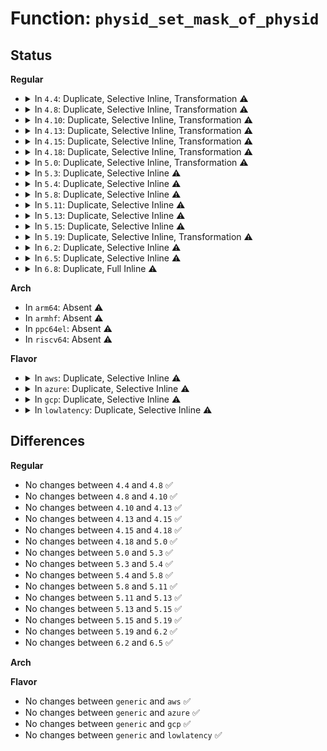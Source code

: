 # Function: <code>physid_set_mask_of_physid</code>

## Status
<b>Regular</b>
<ul>
<li>
<details>
<summary>In <code>4.4</code>: Duplicate, Selective Inline, Transformation ⚠️</summary>

```c
void physid_set_mask_of_physid(int physid, physid_mask_t *map);
```

**Collision:** Static Duplication

**Inline:** Selective

**Transformation:** True

**Instances:**

```
In arch/x86/xen/apic.c (ffffffff81025ad0)
Location: arch/x86/include/asm/mpspec.h:142
Inline: False
```
```
In arch/x86/kernel/smpboot.c (ffffffff8107ce81)
Location: arch/x86/include/asm/mpspec.h:142
Inline: True
Direct callers:
  - arch/x86/kernel/smpboot.c:disable_smp
  - arch/x86/kernel/smpboot.c:disable_smp
```
```
In arch/x86/kernel/apic/apic.c (ffffffff81f71c92)
Location: arch/x86/include/asm/mpspec.h:142
Inline: True
Inline callers:
  - arch/x86/kernel/apic/apic.c:apic_bsp_setup
```
```
In arch/x86/kernel/apic/apic_noop.c (ffffffff810549b0)
Location: arch/x86/include/asm/mpspec.h:142
Inline: False
```
**Symbols:**

```
ffffffff81025ad0-ffffffff81025b0c: physid_set_mask_of_physid (STB_LOCAL)
ffffffff8107ce81-ffffffff8107cea6: physid_set_mask_of_physid.constprop.9 (STB_LOCAL)
ffffffff810549b0-ffffffff810549ec: physid_set_mask_of_physid (STB_LOCAL)
```
</details>
</li>
<li>
<details>
<summary>In <code>4.8</code>: Duplicate, Selective Inline, Transformation ⚠️</summary>

```c
void physid_set_mask_of_physid(int physid, physid_mask_t *map);
```

**Collision:** Static Duplication

**Inline:** Selective

**Transformation:** True

**Instances:**

```
In arch/x86/xen/apic.c (ffffffff81024ed0)
Location: arch/x86/include/asm/mpspec.h:142
Inline: False
```
```
In arch/x86/kernel/smpboot.c (ffffffff8107e95d)
Location: arch/x86/include/asm/mpspec.h:142
Inline: True
Direct callers:
  - arch/x86/kernel/smpboot.c:disable_smp
  - arch/x86/kernel/smpboot.c:disable_smp
```
```
In arch/x86/kernel/apic/apic.c (ffffffff81f9a47e)
Location: arch/x86/include/asm/mpspec.h:142
Inline: True
Inline callers:
  - arch/x86/kernel/apic/apic.c:apic_bsp_setup
```
```
In arch/x86/kernel/apic/apic_noop.c (ffffffff81054b30)
Location: arch/x86/include/asm/mpspec.h:142
Inline: False
```
**Symbols:**

```
ffffffff81024ed0-ffffffff81024f0c: physid_set_mask_of_physid (STB_LOCAL)
ffffffff8107e95d-ffffffff8107e982: physid_set_mask_of_physid.constprop.9 (STB_LOCAL)
ffffffff81054b30-ffffffff81054b6c: physid_set_mask_of_physid (STB_LOCAL)
```
</details>
</li>
<li>
<details>
<summary>In <code>4.10</code>: Duplicate, Selective Inline, Transformation ⚠️</summary>

```c
void physid_set_mask_of_physid(int physid, physid_mask_t *map);
```

**Collision:** Static Duplication

**Inline:** Selective

**Transformation:** True

**Instances:**

```
In arch/x86/xen/apic.c (ffffffff81025620)
Location: arch/x86/include/asm/mpspec.h:143
Inline: False
```
```
In arch/x86/kernel/smpboot.c (ffffffff81082ff4)
Location: arch/x86/include/asm/mpspec.h:143
Inline: True
Direct callers:
  - arch/x86/kernel/smpboot.c:disable_smp
  - arch/x86/kernel/smpboot.c:disable_smp
```
```
In arch/x86/kernel/apic/apic.c (ffffffff81fd5945)
Location: arch/x86/include/asm/mpspec.h:143
Inline: True
Inline callers:
  - arch/x86/kernel/apic/apic.c:apic_bsp_setup
```
```
In arch/x86/kernel/apic/apic_noop.c (ffffffff81057910)
Location: arch/x86/include/asm/mpspec.h:143
Inline: False
```
**Symbols:**

```
ffffffff81025620-ffffffff8102565c: physid_set_mask_of_physid (STB_LOCAL)
ffffffff81082ff4-ffffffff81083019: physid_set_mask_of_physid.constprop.7 (STB_LOCAL)
ffffffff81057910-ffffffff8105794c: physid_set_mask_of_physid (STB_LOCAL)
```
</details>
</li>
<li>
<details>
<summary>In <code>4.13</code>: Duplicate, Selective Inline, Transformation ⚠️</summary>

```c
void physid_set_mask_of_physid(int physid, physid_mask_t *map);
```

**Collision:** Static Duplication

**Inline:** Selective

**Transformation:** True

**Instances:**

```
In arch/x86/xen/apic.c (ffffffff8101c0a0)
Location: arch/x86/include/asm/mpspec.h:143
Inline: False
```
```
In arch/x86/kernel/smpboot.c (ffffffff81054bdc)
Location: arch/x86/include/asm/mpspec.h:143
Inline: True
Direct callers:
  - arch/x86/kernel/smpboot.c:disable_smp
  - arch/x86/kernel/smpboot.c:disable_smp
```
```
In arch/x86/kernel/apic/apic.c (ffffffff820b668b)
Location: arch/x86/include/asm/mpspec.h:143
Inline: True
Inline callers:
  - arch/x86/kernel/apic/apic.c:apic_bsp_setup
```
```
In arch/x86/kernel/apic/apic_noop.c (ffffffff81057190)
Location: arch/x86/include/asm/mpspec.h:143
Inline: False
```
**Symbols:**

```
ffffffff8101c0a0-ffffffff8101c0dc: physid_set_mask_of_physid (STB_LOCAL)
ffffffff81054bdc-ffffffff81054c01: physid_set_mask_of_physid.constprop.7 (STB_LOCAL)
ffffffff81057190-ffffffff810571cc: physid_set_mask_of_physid (STB_LOCAL)
```
</details>
</li>
<li>
<details>
<summary>In <code>4.15</code>: Duplicate, Selective Inline, Transformation ⚠️</summary>

```c
void physid_set_mask_of_physid(int physid, physid_mask_t *map);
```

**Collision:** Static Duplication

**Inline:** Selective

**Transformation:** True

**Instances:**

```
In arch/x86/xen/apic.c (ffffffff8101cd20)
Location: arch/x86/include/asm/mpspec.h:143
Inline: False
```
```
In arch/x86/kernel/smpboot.c (ffffffff810589a8)
Location: arch/x86/include/asm/mpspec.h:143
Inline: True
Direct callers:
  - arch/x86/kernel/smpboot.c:disable_smp
  - arch/x86/kernel/smpboot.c:disable_smp
```
```
In arch/x86/kernel/apic/apic.c (ffffffff826bceba)
Location: arch/x86/include/asm/mpspec.h:143
Inline: True
Inline callers:
  - arch/x86/kernel/apic/apic.c:apic_bsp_setup
```
```
In arch/x86/kernel/apic/apic_noop.c (ffffffff8105ae20)
Location: arch/x86/include/asm/mpspec.h:143
Inline: False
```
**Symbols:**

```
ffffffff8101cd20-ffffffff8101cd5c: physid_set_mask_of_physid (STB_LOCAL)
ffffffff810589a8-ffffffff810589cd: physid_set_mask_of_physid.constprop.6 (STB_LOCAL)
ffffffff8105ae20-ffffffff8105ae5c: physid_set_mask_of_physid (STB_LOCAL)
```
</details>
</li>
<li>
<details>
<summary>In <code>4.18</code>: Duplicate, Selective Inline, Transformation ⚠️</summary>

```c
void physid_set_mask_of_physid(int physid, physid_mask_t *map);
```

**Collision:** Static Duplication

**Inline:** Selective

**Transformation:** True

**Instances:**

```
In arch/x86/xen/apic.c (ffffffff8101d730)
Location: arch/x86/include/asm/mpspec.h:143
Inline: False
```
```
In arch/x86/kernel/smpboot.c (ffffffff8105b629)
Location: arch/x86/include/asm/mpspec.h:143
Inline: True
Direct callers:
  - arch/x86/kernel/smpboot.c:disable_smp
  - arch/x86/kernel/smpboot.c:disable_smp
```
```
In arch/x86/kernel/apic/apic.c (ffffffff826e6c71)
Location: arch/x86/include/asm/mpspec.h:143
Inline: True
Inline callers:
  - arch/x86/kernel/apic/apic.c:apic_bsp_setup
```
```
In arch/x86/kernel/apic/apic_noop.c (ffffffff8105de20)
Location: arch/x86/include/asm/mpspec.h:143
Inline: False
```
**Symbols:**

```
ffffffff8101d730-ffffffff8101d76c: physid_set_mask_of_physid (STB_LOCAL)
ffffffff8105b629-ffffffff8105b64e: physid_set_mask_of_physid.constprop.6 (STB_LOCAL)
ffffffff8105de20-ffffffff8105de5c: physid_set_mask_of_physid (STB_LOCAL)
```
</details>
</li>
<li>
<details>
<summary>In <code>5.0</code>: Duplicate, Selective Inline, Transformation ⚠️</summary>

```c
void physid_set_mask_of_physid(int physid, physid_mask_t *map);
```

**Collision:** Static Duplication

**Inline:** Selective

**Transformation:** True

**Instances:**

```
In arch/x86/xen/apic.c (ffffffff8101cfc0)
Location: arch/x86/include/asm/mpspec.h:143
Inline: False
```
```
In arch/x86/kernel/smpboot.c (ffffffff810612b3)
Location: arch/x86/include/asm/mpspec.h:143
Inline: True
Direct callers:
  - arch/x86/kernel/smpboot.c:disable_smp
  - arch/x86/kernel/smpboot.c:disable_smp
```
```
In arch/x86/kernel/apic/apic.c (ffffffff8289d7ba)
Location: arch/x86/include/asm/mpspec.h:143
Inline: True
Inline callers:
  - arch/x86/kernel/apic/apic.c:apic_bsp_setup
```
```
In arch/x86/kernel/apic/apic_noop.c (ffffffff81063ab0)
Location: arch/x86/include/asm/mpspec.h:143
Inline: False
```
**Symbols:**

```
ffffffff8101cfc0-ffffffff8101cffc: physid_set_mask_of_physid (STB_LOCAL)
ffffffff810612b3-ffffffff810612d8: physid_set_mask_of_physid.constprop.8 (STB_LOCAL)
ffffffff81063ab0-ffffffff81063aec: physid_set_mask_of_physid (STB_LOCAL)
```
</details>
</li>
<li>
<details>
<summary>In <code>5.3</code>: Duplicate, Selective Inline ⚠️</summary>

```c
void physid_set_mask_of_physid(int physid, physid_mask_t *map);
```

**Collision:** Static Duplication

**Inline:** Selective

**Transformation:** False

**Instances:**

```
In arch/x86/xen/apic.c (ffffffff8101ead0)
Location: arch/x86/include/asm/mpspec.h:143
Inline: False
```
```
In arch/x86/kernel/smpboot.c (ffffffff828b2bd8)
Location: arch/x86/include/asm/mpspec.h:143
Inline: True
Inline callers:
  - arch/x86/kernel/smpboot.c:disable_smp
  - arch/x86/kernel/smpboot.c:disable_smp
```
```
In arch/x86/kernel/apic/apic.c (ffffffff828b535e)
Location: arch/x86/include/asm/mpspec.h:143
Inline: True
Inline callers:
  - arch/x86/kernel/apic/apic.c:apic_intr_mode_init
```
```
In arch/x86/kernel/apic/apic_noop.c (ffffffff810671b0)
Location: arch/x86/include/asm/mpspec.h:143
Inline: False
```
**Symbols:**

```
ffffffff8101ead0-ffffffff8101eb07: physid_set_mask_of_physid (STB_LOCAL)
ffffffff810671b0-ffffffff810671e7: physid_set_mask_of_physid (STB_LOCAL)
```
</details>
</li>
<li>
<details>
<summary>In <code>5.4</code>: Duplicate, Selective Inline ⚠️</summary>

```c
void physid_set_mask_of_physid(int physid, physid_mask_t *map);
```

**Collision:** Static Duplication

**Inline:** Selective

**Transformation:** False

**Instances:**

```
In arch/x86/xen/apic.c (ffffffff8101f470)
Location: arch/x86/include/asm/mpspec.h:143
Inline: False
```
```
In arch/x86/kernel/smpboot.c (ffffffff828b602b)
Location: arch/x86/include/asm/mpspec.h:143
Inline: True
Inline callers:
  - arch/x86/kernel/smpboot.c:disable_smp
  - arch/x86/kernel/smpboot.c:disable_smp
```
```
In arch/x86/kernel/apic/apic.c (ffffffff828b8899)
Location: arch/x86/include/asm/mpspec.h:143
Inline: True
Inline callers:
  - arch/x86/kernel/apic/apic.c:apic_intr_mode_init
```
```
In arch/x86/kernel/apic/apic_noop.c (ffffffff81067820)
Location: arch/x86/include/asm/mpspec.h:143
Inline: False
```
**Symbols:**

```
ffffffff8101f470-ffffffff8101f4a7: physid_set_mask_of_physid (STB_LOCAL)
ffffffff81067820-ffffffff81067857: physid_set_mask_of_physid (STB_LOCAL)
```
</details>
</li>
<li>
<details>
<summary>In <code>5.8</code>: Duplicate, Selective Inline ⚠️</summary>

```c
void physid_set_mask_of_physid(int physid, physid_mask_t *map);
```

**Collision:** Static Duplication

**Inline:** Selective

**Transformation:** False

**Instances:**

```
In arch/x86/xen/apic.c (ffffffff81021a30)
Location: arch/x86/include/asm/mpspec.h:143
Inline: False
```
```
In arch/x86/kernel/smpboot.c (ffffffff82cdb23a)
Location: arch/x86/include/asm/mpspec.h:143
Inline: True
Inline callers:
  - arch/x86/kernel/smpboot.c:disable_smp
  - arch/x86/kernel/smpboot.c:disable_smp
```
```
In arch/x86/kernel/apic/apic.c (ffffffff82cdd926)
Location: arch/x86/include/asm/mpspec.h:143
Inline: True
Inline callers:
  - arch/x86/kernel/apic/apic.c:apic_intr_mode_init
```
```
In arch/x86/kernel/apic/apic_noop.c (ffffffff8106e530)
Location: arch/x86/include/asm/mpspec.h:143
Inline: False
```
**Symbols:**

```
ffffffff81021a30-ffffffff81021a67: physid_set_mask_of_physid (STB_LOCAL)
ffffffff8106e530-ffffffff8106e567: physid_set_mask_of_physid (STB_LOCAL)
```
</details>
</li>
<li>
<details>
<summary>In <code>5.11</code>: Duplicate, Selective Inline ⚠️</summary>

```c
void physid_set_mask_of_physid(int physid, physid_mask_t *map);
```

**Collision:** Static Duplication

**Inline:** Selective

**Transformation:** False

**Instances:**

```
In arch/x86/xen/apic.c (ffffffff81022110)
Location: arch/x86/include/asm/mpspec.h:133
Inline: False
```
```
In arch/x86/kernel/smpboot.c (ffffffff82fc768e)
Location: arch/x86/include/asm/mpspec.h:133
Inline: True
Inline callers:
  - arch/x86/kernel/smpboot.c:disable_smp
  - arch/x86/kernel/smpboot.c:disable_smp
```
```
In arch/x86/kernel/apic/apic.c (ffffffff82fc9cdf)
Location: arch/x86/include/asm/mpspec.h:133
Inline: True
Inline callers:
  - arch/x86/kernel/apic/apic.c:apic_intr_mode_init
```
```
In arch/x86/kernel/apic/apic_noop.c (ffffffff8106f9b0)
Location: arch/x86/include/asm/mpspec.h:133
Inline: False
```
**Symbols:**

```
ffffffff81022110-ffffffff81022147: physid_set_mask_of_physid (STB_LOCAL)
ffffffff8106f9b0-ffffffff8106f9e7: physid_set_mask_of_physid (STB_LOCAL)
```
</details>
</li>
<li>
<details>
<summary>In <code>5.13</code>: Duplicate, Selective Inline ⚠️</summary>

```c
void physid_set_mask_of_physid(int physid, physid_mask_t *map);
```

**Collision:** Static Duplication

**Inline:** Selective

**Transformation:** False

**Instances:**

```
In arch/x86/xen/apic.c (ffffffff810244a0)
Location: arch/x86/include/asm/mpspec.h:133
Inline: False
```
```
In arch/x86/kernel/smpboot.c (ffffffff831d1eac)
Location: arch/x86/include/asm/mpspec.h:133
Inline: True
Inline callers:
  - arch/x86/kernel/smpboot.c:disable_smp
  - arch/x86/kernel/smpboot.c:disable_smp
```
```
In arch/x86/kernel/apic/apic.c (ffffffff831d45f3)
Location: arch/x86/include/asm/mpspec.h:133
Inline: True
Inline callers:
  - arch/x86/kernel/apic/apic.c:apic_intr_mode_init
```
```
In arch/x86/kernel/apic/apic_noop.c (ffffffff810704e0)
Location: arch/x86/include/asm/mpspec.h:133
Inline: False
```
**Symbols:**

```
ffffffff810244a0-ffffffff810244d7: physid_set_mask_of_physid (STB_LOCAL)
ffffffff810704e0-ffffffff81070517: physid_set_mask_of_physid (STB_LOCAL)
```
</details>
</li>
<li>
<details>
<summary>In <code>5.15</code>: Duplicate, Selective Inline ⚠️</summary>

```c
void physid_set_mask_of_physid(int physid, physid_mask_t *map);
```

**Collision:** Static Duplication

**Inline:** Selective

**Transformation:** False

**Instances:**

```
In arch/x86/xen/apic.c (ffffffff81028880)
Location: arch/x86/include/asm/mpspec.h:133
Inline: False
```
```
In arch/x86/kernel/smpboot.c (ffffffff832b4630)
Location: arch/x86/include/asm/mpspec.h:133
Inline: True
Inline callers:
  - arch/x86/kernel/smpboot.c:disable_smp
  - arch/x86/kernel/smpboot.c:disable_smp
```
```
In arch/x86/kernel/apic/apic.c (ffffffff832b717f)
Location: arch/x86/include/asm/mpspec.h:133
Inline: True
Inline callers:
  - arch/x86/kernel/apic/apic.c:apic_intr_mode_init
```
```
In arch/x86/kernel/apic/apic_noop.c (ffffffff8107c080)
Location: arch/x86/include/asm/mpspec.h:133
Inline: False
```
**Symbols:**

```
ffffffff81028880-ffffffff810288b7: physid_set_mask_of_physid (STB_LOCAL)
ffffffff8107c080-ffffffff8107c0b7: physid_set_mask_of_physid (STB_LOCAL)
```
</details>
</li>
<li>
<details>
<summary>In <code>5.19</code>: Duplicate, Selective Inline, Transformation ⚠️</summary>

```c
void physid_set_mask_of_physid(int physid, physid_mask_t *map);
```

**Collision:** Static Duplication

**Inline:** Selective

**Transformation:** True

**Instances:**

```
In arch/x86/xen/apic.c (ffffffff8102d050)
Location: arch/x86/include/asm/mpspec.h:133
Inline: False
```
```
In arch/x86/kernel/smpboot.c (ffffffff81e4c84c)
Location: arch/x86/include/asm/mpspec.h:133
Inline: True
Direct callers:
  - arch/x86/kernel/smpboot.c:disable_smp
  - arch/x86/kernel/smpboot.c:disable_smp
```
```
In arch/x86/kernel/apic/apic.c (ffffffff83468ce5)
Location: arch/x86/include/asm/mpspec.h:133
Inline: True
Inline callers:
  - arch/x86/kernel/apic/apic.c:apic_intr_mode_init
```
```
In arch/x86/kernel/apic/apic_noop.c (ffffffff8108b380)
Location: arch/x86/include/asm/mpspec.h:133
Inline: False
```
**Symbols:**

```
ffffffff8102d050-ffffffff8102d095: physid_set_mask_of_physid (STB_LOCAL)
ffffffff81e4c84c-ffffffff81e4c876: physid_set_mask_of_physid.constprop.0 (STB_LOCAL)
ffffffff8108b380-ffffffff8108b3c5: physid_set_mask_of_physid (STB_LOCAL)
```
</details>
</li>
<li>
<details>
<summary>In <code>6.2</code>: Duplicate, Selective Inline ⚠️</summary>

```c
void physid_set_mask_of_physid(int physid, physid_mask_t *map);
```

**Collision:** Static Duplication

**Inline:** Selective

**Transformation:** False

**Instances:**

```
In arch/x86/xen/apic.c (ffffffff81034390)
Location: arch/x86/include/asm/mpspec.h:133
Inline: False
```
```
In arch/x86/kernel/smpboot.c (ffffffff83e897b0)
Location: arch/x86/include/asm/mpspec.h:133
Inline: True
Inline callers:
  - arch/x86/kernel/smpboot.c:disable_smp
  - arch/x86/kernel/smpboot.c:disable_smp
```
```
In arch/x86/kernel/apic/apic.c (ffffffff83e8d5c1)
Location: arch/x86/include/asm/mpspec.h:133
Inline: True
Inline callers:
  - arch/x86/kernel/apic/apic.c:apic_intr_mode_init
```
```
In arch/x86/kernel/apic/apic_noop.c (ffffffff8109f6d0)
Location: arch/x86/include/asm/mpspec.h:133
Inline: False
```
**Symbols:**

```
ffffffff81034390-ffffffff810343d5: physid_set_mask_of_physid (STB_LOCAL)
ffffffff8109f6d0-ffffffff8109f715: physid_set_mask_of_physid (STB_LOCAL)
```
</details>
</li>
<li>
<details>
<summary>In <code>6.5</code>: Duplicate, Selective Inline ⚠️</summary>

```c
void physid_set_mask_of_physid(int physid, physid_mask_t *map);
```

**Collision:** Static Duplication

**Inline:** Selective

**Transformation:** False

**Instances:**

```
In arch/x86/xen/apic.c (ffffffff81034320)
Location: arch/x86/include/asm/mpspec.h:133
Inline: False
```
```
In arch/x86/kernel/smpboot.c (ffffffff836ace70)
Location: arch/x86/include/asm/mpspec.h:133
Inline: True
Inline callers:
  - arch/x86/kernel/smpboot.c:disable_smp
  - arch/x86/kernel/smpboot.c:disable_smp
```
```
In arch/x86/kernel/apic/apic.c (ffffffff836b0e2f)
Location: arch/x86/include/asm/mpspec.h:133
Inline: True
Inline callers:
  - arch/x86/kernel/apic/apic.c:apic_intr_mode_init
```
```
In arch/x86/kernel/apic/apic_noop.c (ffffffff810a2660)
Location: arch/x86/include/asm/mpspec.h:133
Inline: False
```
**Symbols:**

```
ffffffff81034320-ffffffff81034365: physid_set_mask_of_physid (STB_LOCAL)
ffffffff810a2660-ffffffff810a26a5: physid_set_mask_of_physid (STB_LOCAL)
```
</details>
</li>
<li>
<details>
<summary>In <code>6.8</code>: Duplicate, Full Inline ⚠️</summary>

**Collision:** Static Duplication

**Inline:** Full

**Transformation:** False

**Instances:**

```
In arch/x86/kernel/smpboot.c (ffffffff838dd3a0)
Location: arch/x86/include/asm/mpspec.h:104
Inline: True
Inline callers:
  - arch/x86/kernel/smpboot.c:disable_smp
  - arch/x86/kernel/smpboot.c:disable_smp
```
```
In arch/x86/kernel/apic/apic.c (ffffffff838e1517)
Location: arch/x86/include/asm/mpspec.h:104
Inline: True
Inline callers:
  - arch/x86/kernel/apic/apic.c:apic_intr_mode_init
```
</details>
</li>
</ul>
<b>Arch</b>
<ul>
<li>
In <code>arm64</code>: Absent ⚠️
</li>
<li>
In <code>armhf</code>: Absent ⚠️
</li>
<li>
In <code>ppc64el</code>: Absent ⚠️
</li>
<li>
In <code>riscv64</code>: Absent ⚠️
</li>
</ul>
<b>Flavor</b>
<ul>
<li>
<details>
<summary>In <code>aws</code>: Duplicate, Selective Inline ⚠️</summary>

```c
void physid_set_mask_of_physid(int physid, physid_mask_t *map);
```

**Collision:** Static Duplication

**Inline:** Selective

**Transformation:** False

**Instances:**

```
In arch/x86/xen/apic.c (ffffffff8101f5d0)
Location: arch/x86/include/asm/mpspec.h:143
Inline: False
```
```
In arch/x86/kernel/smpboot.c (ffffffff828a4037)
Location: arch/x86/include/asm/mpspec.h:143
Inline: True
Inline callers:
  - arch/x86/kernel/smpboot.c:disable_smp
  - arch/x86/kernel/smpboot.c:disable_smp
```
```
In arch/x86/kernel/apic/apic.c (ffffffff828a68a0)
Location: arch/x86/include/asm/mpspec.h:143
Inline: True
Inline callers:
  - arch/x86/kernel/apic/apic.c:apic_intr_mode_init
```
```
In arch/x86/kernel/apic/apic_noop.c (ffffffff81067310)
Location: arch/x86/include/asm/mpspec.h:143
Inline: False
```
**Symbols:**

```
ffffffff8101f5d0-ffffffff8101f607: physid_set_mask_of_physid (STB_LOCAL)
ffffffff81067310-ffffffff81067347: physid_set_mask_of_physid (STB_LOCAL)
```
</details>
</li>
<li>
<details>
<summary>In <code>azure</code>: Duplicate, Selective Inline ⚠️</summary>

```c
void physid_set_mask_of_physid(int physid, physid_mask_t *map);
```

**Collision:** Static Duplication

**Inline:** Selective

**Transformation:** False

**Instances:**

```
In arch/x86/kernel/smpboot.c (ffffffff8289c179)
Location: arch/x86/include/asm/mpspec.h:143
Inline: True
Inline callers:
  - arch/x86/kernel/smpboot.c:disable_smp
  - arch/x86/kernel/smpboot.c:disable_smp
```
```
In arch/x86/kernel/apic/apic.c (ffffffff8289e9c0)
Location: arch/x86/include/asm/mpspec.h:143
Inline: True
Inline callers:
  - arch/x86/kernel/apic/apic.c:apic_intr_mode_init
```
```
In arch/x86/kernel/apic/apic_noop.c (ffffffff810576d0)
Location: arch/x86/include/asm/mpspec.h:143
Inline: False
```
**Symbols:**

```
ffffffff810576d0-ffffffff81057707: physid_set_mask_of_physid (STB_LOCAL)
```
</details>
</li>
<li>
<details>
<summary>In <code>gcp</code>: Duplicate, Selective Inline ⚠️</summary>

```c
void physid_set_mask_of_physid(int physid, physid_mask_t *map);
```

**Collision:** Static Duplication

**Inline:** Selective

**Transformation:** False

**Instances:**

```
In arch/x86/xen/apic.c (ffffffff8101f430)
Location: arch/x86/include/asm/mpspec.h:143
Inline: False
```
```
In arch/x86/kernel/smpboot.c (ffffffff828b6f47)
Location: arch/x86/include/asm/mpspec.h:143
Inline: True
Inline callers:
  - arch/x86/kernel/smpboot.c:disable_smp
  - arch/x86/kernel/smpboot.c:disable_smp
```
```
In arch/x86/kernel/apic/apic.c (ffffffff828b97b0)
Location: arch/x86/include/asm/mpspec.h:143
Inline: True
Inline callers:
  - arch/x86/kernel/apic/apic.c:apic_intr_mode_init
```
```
In arch/x86/kernel/apic/apic_noop.c (ffffffff810677c0)
Location: arch/x86/include/asm/mpspec.h:143
Inline: False
```
**Symbols:**

```
ffffffff8101f430-ffffffff8101f467: physid_set_mask_of_physid (STB_LOCAL)
ffffffff810677c0-ffffffff810677f7: physid_set_mask_of_physid (STB_LOCAL)
```
</details>
</li>
<li>
<details>
<summary>In <code>lowlatency</code>: Duplicate, Selective Inline ⚠️</summary>

```c
void physid_set_mask_of_physid(int physid, physid_mask_t *map);
```

**Collision:** Static Duplication

**Inline:** Selective

**Transformation:** False

**Instances:**

```
In arch/x86/xen/apic.c (ffffffff8101f680)
Location: arch/x86/include/asm/mpspec.h:143
Inline: False
```
```
In arch/x86/kernel/smpboot.c (ffffffff828b702e)
Location: arch/x86/include/asm/mpspec.h:143
Inline: True
Inline callers:
  - arch/x86/kernel/smpboot.c:disable_smp
  - arch/x86/kernel/smpboot.c:disable_smp
```
```
In arch/x86/kernel/apic/apic.c (ffffffff828b98b1)
Location: arch/x86/include/asm/mpspec.h:143
Inline: True
Inline callers:
  - arch/x86/kernel/apic/apic.c:apic_intr_mode_init
```
```
In arch/x86/kernel/apic/apic_noop.c (ffffffff81068da0)
Location: arch/x86/include/asm/mpspec.h:143
Inline: False
```
**Symbols:**

```
ffffffff8101f680-ffffffff8101f6b7: physid_set_mask_of_physid (STB_LOCAL)
ffffffff81068da0-ffffffff81068dd7: physid_set_mask_of_physid (STB_LOCAL)
```
</details>
</li>
</ul>

## Differences
<b>Regular</b>
<ul>
<li>
No changes between <code>4.4</code> and <code>4.8</code> ✅
</li>
<li>
No changes between <code>4.8</code> and <code>4.10</code> ✅
</li>
<li>
No changes between <code>4.10</code> and <code>4.13</code> ✅
</li>
<li>
No changes between <code>4.13</code> and <code>4.15</code> ✅
</li>
<li>
No changes between <code>4.15</code> and <code>4.18</code> ✅
</li>
<li>
No changes between <code>4.18</code> and <code>5.0</code> ✅
</li>
<li>
No changes between <code>5.0</code> and <code>5.3</code> ✅
</li>
<li>
No changes between <code>5.3</code> and <code>5.4</code> ✅
</li>
<li>
No changes between <code>5.4</code> and <code>5.8</code> ✅
</li>
<li>
No changes between <code>5.8</code> and <code>5.11</code> ✅
</li>
<li>
No changes between <code>5.11</code> and <code>5.13</code> ✅
</li>
<li>
No changes between <code>5.13</code> and <code>5.15</code> ✅
</li>
<li>
No changes between <code>5.15</code> and <code>5.19</code> ✅
</li>
<li>
No changes between <code>5.19</code> and <code>6.2</code> ✅
</li>
<li>
No changes between <code>6.2</code> and <code>6.5</code> ✅
</li>
</ul>
<b>Arch</b>
<ul>
</ul>
<b>Flavor</b>
<ul>
<li>
No changes between <code>generic</code> and <code>aws</code> ✅
</li>
<li>
No changes between <code>generic</code> and <code>azure</code> ✅
</li>
<li>
No changes between <code>generic</code> and <code>gcp</code> ✅
</li>
<li>
No changes between <code>generic</code> and <code>lowlatency</code> ✅
</li>
</ul>
